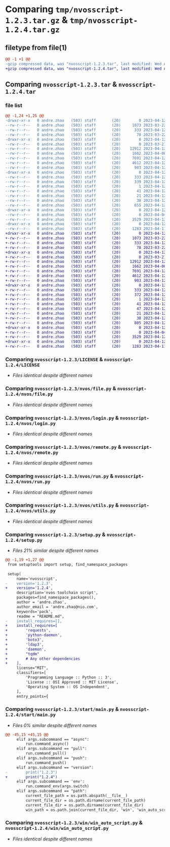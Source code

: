 # Comparing `tmp/nvosscript-1.2.3.tar.gz` & `tmp/nvosscript-1.2.4.tar.gz`

## filetype from file(1)

```diff
@@ -1 +1 @@
-gzip compressed data, was "nvosscript-1.2.3.tar", last modified: Wed Apr 12 03:17:52 2023, max compression
+gzip compressed data, was "nvosscript-1.2.4.tar", last modified: Wed Apr 12 03:36:03 2023, max compression
```

## Comparing `nvosscript-1.2.3.tar` & `nvosscript-1.2.4.tar`

### file list

```diff
@@ -1,24 +1,25 @@
-drwxr-xr-x   0 andre.zhao   (503) staff       (20)        0 2023-04-12 03:17:52.855477 nvosscript-1.2.3/
--rw-r--r--   0 andre.zhao   (503) staff       (20)     1073 2023-03-22 09:01:10.000000 nvosscript-1.2.3/LICENSE
--rw-r--r--   0 andre.zhao   (503) staff       (20)      333 2023-04-12 03:17:52.855306 nvosscript-1.2.3/PKG-INFO
--rw-r--r--   0 andre.zhao   (503) staff       (20)       78 2023-03-22 09:07:29.000000 nvosscript-1.2.3/README.md
-drwxr-xr-x   0 andre.zhao   (503) staff       (20)        0 2023-04-12 03:17:52.853289 nvosscript-1.2.3/nvos/
--rw-r--r--   0 andre.zhao   (503) staff       (20)        0 2023-03-21 08:49:46.000000 nvosscript-1.2.3/nvos/__init__.py
--rw-r--r--   0 andre.zhao   (503) staff       (20)    12912 2023-04-12 01:26:56.000000 nvosscript-1.2.3/nvos/file.py
--rw-r--r--   0 andre.zhao   (503) staff       (20)     1662 2023-04-06 06:54:07.000000 nvosscript-1.2.3/nvos/login.py
--rw-r--r--   0 andre.zhao   (503) staff       (20)     7691 2023-04-12 02:03:46.000000 nvosscript-1.2.3/nvos/remote.py
--rw-r--r--   0 andre.zhao   (503) staff       (20)     4612 2023-04-12 02:02:57.000000 nvosscript-1.2.3/nvos/run.py
--rw-r--r--   0 andre.zhao   (503) staff       (20)      903 2023-04-12 01:53:07.000000 nvosscript-1.2.3/nvos/utils.py
-drwxr-xr-x   0 andre.zhao   (503) staff       (20)        0 2023-04-12 03:17:52.854195 nvosscript-1.2.3/nvosscript.egg-info/
--rw-r--r--   0 andre.zhao   (503) staff       (20)      333 2023-04-12 03:17:52.000000 nvosscript-1.2.3/nvosscript.egg-info/PKG-INFO
--rw-r--r--   0 andre.zhao   (503) staff       (20)      339 2023-04-12 03:17:52.000000 nvosscript-1.2.3/nvosscript.egg-info/SOURCES.txt
--rw-r--r--   0 andre.zhao   (503) staff       (20)        1 2023-04-12 03:17:52.000000 nvosscript-1.2.3/nvosscript.egg-info/dependency_links.txt
--rw-r--r--   0 andre.zhao   (503) staff       (20)       41 2023-04-12 03:17:52.000000 nvosscript-1.2.3/nvosscript.egg-info/entry_points.txt
--rw-r--r--   0 andre.zhao   (503) staff       (20)       21 2023-04-12 03:17:52.000000 nvosscript-1.2.3/nvosscript.egg-info/top_level.txt
--rw-r--r--   0 andre.zhao   (503) staff       (20)       38 2023-04-12 03:17:52.855536 nvosscript-1.2.3/setup.cfg
--rw-r--r--   0 andre.zhao   (503) staff       (20)      655 2023-04-12 03:17:19.000000 nvosscript-1.2.3/setup.py
-drwxr-xr-x   0 andre.zhao   (503) staff       (20)        0 2023-04-12 03:17:52.854420 nvosscript-1.2.3/start/
--rw-r--r--   0 andre.zhao   (503) staff       (20)        0 2023-04-04 03:24:28.000000 nvosscript-1.2.3/start/__init__.py
--rw-r--r--   0 andre.zhao   (503) staff       (20)     3529 2023-04-12 03:17:25.000000 nvosscript-1.2.3/start/main.py
-drwxr-xr-x   0 andre.zhao   (503) staff       (20)        0 2023-04-12 03:17:52.854657 nvosscript-1.2.3/win/
--rw-r--r--   0 andre.zhao   (503) staff       (20)     1283 2023-04-11 01:53:27.000000 nvosscript-1.2.3/win/win_auto_script.py
+drwxr-xr-x   0 andre.zhao   (503) staff       (20)        0 2023-04-12 03:36:03.497819 nvosscript-1.2.4/
+-rw-r--r--   0 andre.zhao   (503) staff       (20)     1073 2023-03-22 09:01:10.000000 nvosscript-1.2.4/LICENSE
+-rw-r--r--   0 andre.zhao   (503) staff       (20)      333 2023-04-12 03:36:03.497695 nvosscript-1.2.4/PKG-INFO
+-rw-r--r--   0 andre.zhao   (503) staff       (20)       78 2023-03-22 09:07:29.000000 nvosscript-1.2.4/README.md
+drwxr-xr-x   0 andre.zhao   (503) staff       (20)        0 2023-04-12 03:36:03.495954 nvosscript-1.2.4/nvos/
+-rw-r--r--   0 andre.zhao   (503) staff       (20)        0 2023-03-21 08:49:46.000000 nvosscript-1.2.4/nvos/__init__.py
+-rw-r--r--   0 andre.zhao   (503) staff       (20)    12912 2023-04-12 01:26:56.000000 nvosscript-1.2.4/nvos/file.py
+-rw-r--r--   0 andre.zhao   (503) staff       (20)     1662 2023-04-06 06:54:07.000000 nvosscript-1.2.4/nvos/login.py
+-rw-r--r--   0 andre.zhao   (503) staff       (20)     7691 2023-04-12 02:03:46.000000 nvosscript-1.2.4/nvos/remote.py
+-rw-r--r--   0 andre.zhao   (503) staff       (20)     4612 2023-04-12 02:02:57.000000 nvosscript-1.2.4/nvos/run.py
+-rw-r--r--   0 andre.zhao   (503) staff       (20)      903 2023-04-12 01:53:07.000000 nvosscript-1.2.4/nvos/utils.py
+drwxr-xr-x   0 andre.zhao   (503) staff       (20)        0 2023-04-12 03:36:03.496914 nvosscript-1.2.4/nvosscript.egg-info/
+-rw-r--r--   0 andre.zhao   (503) staff       (20)      333 2023-04-12 03:36:03.000000 nvosscript-1.2.4/nvosscript.egg-info/PKG-INFO
+-rw-r--r--   0 andre.zhao   (503) staff       (20)      372 2023-04-12 03:36:03.000000 nvosscript-1.2.4/nvosscript.egg-info/SOURCES.txt
+-rw-r--r--   0 andre.zhao   (503) staff       (20)        1 2023-04-12 03:36:03.000000 nvosscript-1.2.4/nvosscript.egg-info/dependency_links.txt
+-rw-r--r--   0 andre.zhao   (503) staff       (20)       41 2023-04-12 03:36:03.000000 nvosscript-1.2.4/nvosscript.egg-info/entry_points.txt
+-rw-r--r--   0 andre.zhao   (503) staff       (20)       47 2023-04-12 03:36:03.000000 nvosscript-1.2.4/nvosscript.egg-info/requires.txt
+-rw-r--r--   0 andre.zhao   (503) staff       (20)       21 2023-04-12 03:36:03.000000 nvosscript-1.2.4/nvosscript.egg-info/top_level.txt
+-rw-r--r--   0 andre.zhao   (503) staff       (20)       38 2023-04-12 03:36:03.497859 nvosscript-1.2.4/setup.cfg
+-rw-r--r--   0 andre.zhao   (503) staff       (20)      805 2023-04-12 03:25:41.000000 nvosscript-1.2.4/setup.py
+drwxr-xr-x   0 andre.zhao   (503) staff       (20)        0 2023-04-12 03:36:03.497144 nvosscript-1.2.4/start/
+-rw-r--r--   0 andre.zhao   (503) staff       (20)        0 2023-04-04 03:24:28.000000 nvosscript-1.2.4/start/__init__.py
+-rw-r--r--   0 andre.zhao   (503) staff       (20)     3529 2023-04-12 03:25:46.000000 nvosscript-1.2.4/start/main.py
+drwxr-xr-x   0 andre.zhao   (503) staff       (20)        0 2023-04-12 03:36:03.497371 nvosscript-1.2.4/win/
+-rw-r--r--   0 andre.zhao   (503) staff       (20)     1283 2023-04-11 01:53:27.000000 nvosscript-1.2.4/win/win_auto_script.py
```

### Comparing `nvosscript-1.2.3/LICENSE` & `nvosscript-1.2.4/LICENSE`

 * *Files identical despite different names*

### Comparing `nvosscript-1.2.3/nvos/file.py` & `nvosscript-1.2.4/nvos/file.py`

 * *Files identical despite different names*

### Comparing `nvosscript-1.2.3/nvos/login.py` & `nvosscript-1.2.4/nvos/login.py`

 * *Files identical despite different names*

### Comparing `nvosscript-1.2.3/nvos/remote.py` & `nvosscript-1.2.4/nvos/remote.py`

 * *Files identical despite different names*

### Comparing `nvosscript-1.2.3/nvos/run.py` & `nvosscript-1.2.4/nvos/run.py`

 * *Files identical despite different names*

### Comparing `nvosscript-1.2.3/nvos/utils.py` & `nvosscript-1.2.4/nvos/utils.py`

 * *Files identical despite different names*

### Comparing `nvosscript-1.2.3/setup.py` & `nvosscript-1.2.4/setup.py`

 * *Files 21% similar despite different names*

```diff
@@ -1,19 +1,27 @@
 from setuptools import setup, find_namespace_packages
 
 setup(
     name='nvosscript',
-    version='1.2.3',
+    version='1.2.4',
     description='nvos toolchain script',
     packages=find_namespace_packages(),
     author = 'andre.zhao',
     author_email = 'andre.zhao@nio.com',
     keywords='pack',
     readme = "README.md",
-    install_requires=[],
+    install_requires=[
+        'requests',
+        'python-daemon',
+        'boto3',
+        'ldap3',
+        'daemon',
+        "tqdm"
+        # Any other dependencies
+    ],
     license="MIT",
     classifiers=[
         'Programming Language :: Python :: 3',
         'License :: OSI Approved :: MIT License',
         'Operating System :: OS Independent',
     ],
     entry_points={
```

### Comparing `nvosscript-1.2.3/start/main.py` & `nvosscript-1.2.4/start/main.py`

 * *Files 0% similar despite different names*

```diff
@@ -45,15 +45,15 @@
     elif args.subcommand == "async":
         run.command_async()
     elif args.subcommand == "pull":
         run.command_pull()
     elif args.subcommand == "push":
         run.command_push()
     elif args.subcommand == "version":
-        print("1.2.3")
+        print("1.2.4")
     elif args.subcommand == 'env':
         run.command_env(args.switch)
     elif args.subcommand == "path":
         current_file_path = os.path.abspath(__file__)
         current_file_dir = os.path.dirname(current_file_path)
         current_file_dir = os.path.dirname(current_file_dir)
         win_path = os.path.join(current_file_dir, 'win', 'win_auto_script.py')
```

### Comparing `nvosscript-1.2.3/win/win_auto_script.py` & `nvosscript-1.2.4/win/win_auto_script.py`

 * *Files identical despite different names*

